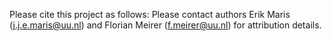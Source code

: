 Please cite this project as follows:
Please contact authors Erik Maris (j.j.e.maris@uu.nl) and Florian Meirer (f.meirer@uu.nl) for attribution details.